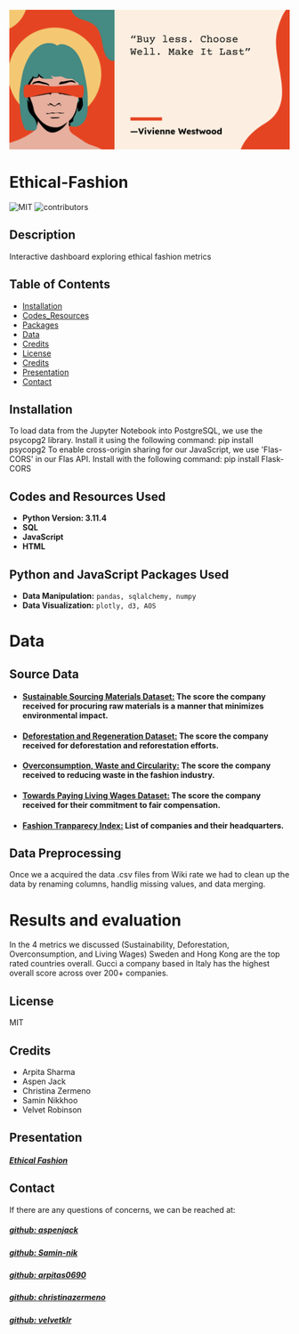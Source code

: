 ![Alt text](image.png)

# Ethical-Fashion

![MIT](https://img.shields.io/badge/License%20-%20MIT%20-%20%234e8983)
![contributors](https://img.shields.io/badge/contributors%20-%205-%20%23f0c86a)

## Description
Interactive dashboard exploring ethical fashion metrics

## Table of Contents
- [Installation](#installation)
- [Codes_Resources](#codes-and-resources-used)
- [Packages](#python-and-javascript-packages-used)
- [Data](#data)
- [Credits](#credits)
- [License](#license)
- [Credits](#credits)
- [Presentation](#presentation)
- [Contact](#contact)



## Installation
To load data from the Jupyter Notebook into PostgreSQL, we use the psycopg2 library. Install it using the following command: pip install psycopg2 
To enable cross-origin sharing for our JavaScript, we use 'Flas-CORS' in our Flas API. Install with the following command: pip install Flask-CORS

## Codes and Resources Used
- **Python Version: 3.11.4**
- **SQL**
- **JavaScript**
- **HTML**

## Python and JavaScript Packages Used
- **Data Manipulation:** `pandas, sqlalchemy, numpy`
- **Data Visualization:** `plotly, d3, AOS`

# Data

## Source Data
- #### [Sustainable Sourcing Materials Dataset:](https://wikirate.org/Fashion_Revolution+5_3_Sustainable_Sourcing_Materials) The score the company received for procuring raw materials is a manner that minimizes environmental impact.
- #### [Deforestation and Regeneration Dataset:](https://wikirate.org/Fashion_Revolution+Decarbonisation_Deforestation_and_Regeneration_Score) The score the company received for deforestation and reforestation efforts.
- #### [Overconsumption, Waste and Circularity:](https://wikirate.org/Fashion_Revolution+5_4_Overconsumption_Waste_Circularity) The score the company received to reducing waste in the fashion industry.
- #### [Towards Paying Living Wages Dataset:](https://wikirate.org/Fashion_Revolution+Towards_Paying_Living_Wages_Score_2021) The score the company received for their commitment to fair compensation.
- #### [Fashion Tranparecy Index:](https://wikirate.org/Fashion_Transparency_Index_2021_full_dataset?select2Id=12&slotSelector=._filter-result-slot&remote=&filter%5Bcompany_name%5D=&sort_by=company_name) List of companies and their headquarters.

## Data Preprocessing
Once we a acquired the data .csv files from Wiki rate we had to clean up the data by renaming columns, handlig missing values, and data merging.

# Results and evaluation
In the 4 metrics we discussed (Sustainability, Deforestation, Overconsumption, and Living Wages) Sweden and Hong Kong are the top rated countries overall. Gucci a company based in Italy has the highest overall score across over 200+ companies.  

## License
MIT

## Credits
- Arpita Sharma
- Aspen Jack
- Christina Zermeno
- Samin Nikkhoo
- Velvet Robinson


## Presentation
##### [Ethical Fashion](https://docs.google.com/presentation/d/1KBZ5DekFBhwf85SwLfIWu-px6HFmbRi0PuHEEKDg_lw/edit#slide=id.p)

## Contact
If there are any questions of concerns, we can be reached at:
##### [github: aspenjack](https://github.com/aspenjack)
##### [github: Samin-nik](https://github.com/Samin-nik)
##### [github: arpitas0690](https://github.com/arpitas0690)
##### [github: christinazermeno](https://github.com/christinazermeno)
##### [github: velvetklr](https://github.com/velvetklr)


